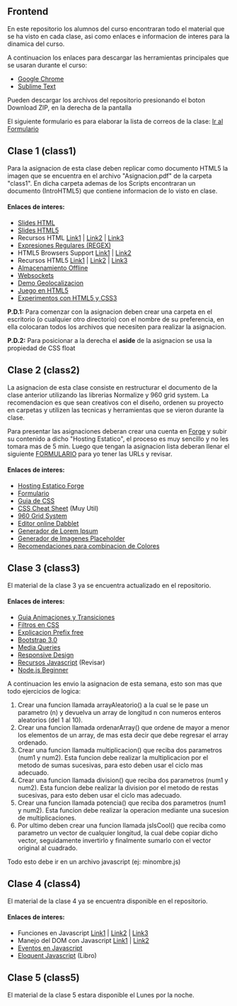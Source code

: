 <h2>Frontend</h2>
<p>En este repositorio los alumnos del curso encontraran todo el material que se ha visto en cada clase, 
asi como enlaces e informacion de interes para la dinamica del curso.</p>
<p>A continuacion los enlaces para descargar las herramientas principales que se usaran durante el curso:</p>
<ul>
 <li><a href="http://www.google.com/intl/es-419/chrome/">Google Chrome</a></li>
 <li><a href="http://www.sublimetext.com/">Sublime Text</a></li>
</ul>

<p>Pueden descargar los archivos del repositorio presionando el boton Download ZIP, en la derecha de la pantalla</p>

<p>El siguiente formulario es para elaborar la lista de correos de la clase: 
<a href="https://docs.google.com/forms/d/1c8oZs_vP2ZDPmKXcLpU09EljjUscSJNE98bC7MYYI7Q/viewform">Ir al Formulario</a></p>

<h2>Clase 1 (class1)</h2>
<p>Para la asignacion de esta clase deben replicar como documento HTML5 la imagen que se encuentra en el archivo 
"Asignacion.pdf" de la carpeta "class1". En dicha carpeta ademas de los Scripts encontraran un documento (IntroHTML5)
que contiene informacion de lo visto en clase.</p>

<h4>Enlaces de interes:</h4>
<ul>
 <li><a href="http://prezi.com/elzapjyd8jm3/intro-a-html/">Slides HTML</a></li>
 <li><a href="http://slides.html5rocks.com/#landing-slide">Slides HTML5</a></li>
 <li>Recursos HTML 
 <a href="http://www.htmlya.com.ar/">Link1</a> |  
 <a href="http://www.mclibre.org/consultar/amaya/index.html">Link2</a> | 
 <a href="http://www.librosweb.es/xhtml/">Link3</a>
 </li>
 <li><a href="http://regexlib.com/">Expresiones Regulares (REGEX)</a></li>
 <li>HTML5 Browsers Support 
 <a href="http://caniuse.com/">Link1</a> |  
 <a href="http://html5test.com/">Link2</a>
 </li>
 <li>Recursos HTML5 
 <a href="http://www.html5rocks.com/es/">Link1</a> |  
 <a href="http://www.w3.org/html/logo/">Link2</a> | 
 <a href="http://joshduck.com/periodic-table.html">Link3</a>
 </li>
 <li><a href="http://www.html5rocks.com/en/tutorials/offline/storage/">Almacenamiento Offline</a></li>
 <li><a href="http://www.html5rocks.com/es/tutorials/websockets/basics/">Websockets</a></li>
 <li><a href="http://html5demos.com/geo">Demo Geolocalizacion</a></li>
 <li><a href="http://browserquest.mozilla.org/">Juego en HTML5</a></li>
 <li><a href="http://codepen.io/">Experimentos con HTML5 y CSS3</a></li>
</ul>

<p><strong>P.D.1:</strong> Para comenzar con la asignacion deben crear una carpeta en el escritorio 
(o cualquier otro directorio) con el nombre de su preferencia, en ella colocaran todos los archivos que necesiten para
realizar la asignacion.</p>
<p><strong>P.D.2:</strong> Para posicionar a la derecha el <strong>aside</strong> de la asignacion se usa la 
propiedad de CSS float</p>


<h2>Clase 2 (class2)</h2>
<p>La asignacion de esta clase consiste en restructurar el documento de la clase anterior utilizando las librerias Normalize y 
960 grid system. La recomendacion es que sean creativos con el diseño, ordenen su proyecto en carpetas y utilizen las 
tecnicas y herramientas que se vieron durante la clase.</p>

<p>Para presentar las asignaciones deberan crear una cuenta en <a href="https://getforge.com/">Forge</a> y subir su 
contenido a dicho "Hosting Estatico", el proceso es muy sencillo y no les tomara mas de 5 min. Luego que tengan la 
asignacion lista deberan llenar el siguiente 
<a href="https://docs.google.com/forms/d/1sje0HZc6AtO8GH5mFdBHCsXBX-arxHmmEKtTJ7jIJJ4/viewform">FORMULARIO</a> para yo 
tener las URLs y revisar.</p>

<h4>Enlaces de interes:</h4>
<ul>
 <li><a href="https://getforge.com/">Hosting Estatico Forge</a></li>
 <li><a href="https://docs.google.com/forms/d/1sje0HZc6AtO8GH5mFdBHCsXBX-arxHmmEKtTJ7jIJJ4/viewform">Formulario</a></li>
 <li><a href="http://librosweb.es/css/">Guia de CSS</a></li>
 <li><a href="http://www.lesliefranke.com/files/reference/csscheatsheet.html">CSS Cheat Sheet</a> (Muy Util)</li>
 <li><a href="http://960.gs/">960 Grid System</a></li>
 <li><a href="http://dabblet.com/">Editor online Dabblet</a></li>
 <li><a href="http://generator.lorem-ipsum.info/es">Generador de Lorem Ipsum</a></li>
 <li><a href="http://lorempixel.com/">Generador de Imagenes Placeholder</a></li>
 <li><a href="https://kuler.adobe.com/explore/newest/">Recomendaciones para combinacion de Colores</a></li>
</ul>

<h2>Clase 3 (class3)</h2>
<p>El material de la clase 3 ya se encuentra actualizado en el repositorio.</p>
<h4>Enlaces de interes:</h4>
<ul>
 <li><a href="http://css3.bradshawenterprises.com/transitions/">Guia Animaciones y Transiciones</a></li>
 <li><a href="http://www.inserthtml.com/2012/06/css-filters/">Filtros en CSS</a></li>
 <li><a href="http://www.cristalab.com/tutoriales/prefijos-automaticos-en-css3-con-prefix-free-c103046l/">Explicacion Prefix free</a></li>
 <li><a href="http://getbootstrap.com/getting-started/">Bootstrap 3.0</li>
 <li><a href="https://developer.mozilla.org/es/docs/CSS/Media_queries">Media Queries</a></li>
 <li><a href="http://www.lukew.com/ff/entry.asp?1514">Responsive Design</a></li>
 <li><a href="http://jsbooks.revolunet.com/">Recursos Javascript</a> (Revisar)</li>
 <li><a href="http://www.nodebeginner.org/index-es.html">Node.js Beginner</a></li>
</ul>

<p>A continuacion les envio la asignacion de esta semana, esto son mas que todo ejercicios de logica:</p>

1. Crear una funcion llamada arrayAleatorio() a la cual se le pase un parametro (n) y devuelva un array de longitud n con numeros enteros aleatorios (del 1 al 10).
2. Crear una funcion llamada ordenarArray() que ordene de mayor a menor los elementos de un array, de mas esta decir que debe regresar el array ordenado.
3. Crear una funcion llamada multiplicacion() que reciba dos parametros (num1 y num2). Esta funcion debe realizar la multiplicacion por el metodo de sumas sucesivas, para esto deben usar el ciclo mas adecuado.
4. Crear una funcion llamada division() que reciba dos parametros (num1 y num2). Esta funcion debe realizar la division por el metodo de restas sucesivas, para esto deben usar el ciclo mas adecuado.
5. Crear una funcion llamada potencia() que reciba dos parametros (num1 y num2). Esta funcion debe realizar la operacion mediante una sucesion de multiplicaciones.
6. Por ultimo deben crear una funcion llamada jsIsCool() que reciba como parametro un vector de cualquier longitud, la cual debe copiar dicho vector, seguidamente invertirlo y finalmente sumarlo con el vector original al cuadrado.

<p>Todo esto debe ir en un archivo javascript (ej: minombre.js)</p>

<h2>Clase 4 (class4)</h2>
<p>El material de la clase 4 ya se encuentra disponible en el repositorio.</p>

<h4>Enlaces de interes:</h4>
<ul>
 <li>Funciones en Javascript 
 <a href="http://www.w3schools.com/js/js_functions.asp">Link1</a> |  
 <a href="http://www.quirksmode.org/js/function.html">Link2</a> | 
 <a href="http://web-design-weekly.com/blog/2013/01/20/introduction-to-functions-in-javascript/">Link3</a>
 </li>
 <li>Manejo del DOM con Javascript 
 <a href="http://javascript.atwebpages.com/tema5/pagina5_3.html">Link1</a> |  
 <a href="http://efunctions.wordpress.com/2011/12/06/manejo-de-nodos-dom-con-javascript/">Link2</a>
 </li>
 <li><a href="http://www.w3schools.com/js/js_htmldom_events.asp">Eventos en Javascript</a></li>
 <li><a href="http://eloquentjavascript.net/contents.html">Eloquent Javascript</a> (Libro)</li>
</ul>

<h2>Clase 5 (class5)</h2>
<p>El material de la clase 5 estara disponible el Lunes por la noche.</p>
